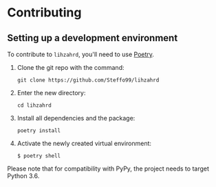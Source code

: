 # Contributing

## Setting up a development environment

To contribute to `lihzahrd`, you'll need to use [Poetry](https://poetry.eustace.io/).

1. Clone the git repo with the command:

   ```shell
   git clone https://github.com/Steffo99/lihzahrd
   ```

2. Enter the new directory:

   ```shell
   cd lihzahrd
   ```

3. Install all dependencies and the package:

   ```shell
   poetry install
   ```

4. Activate the newly created virtual environment:

   ```shell
   $ poetry shell
   ```

Please note that for compatibility with PyPy, the project needs to target Python 3.6.
